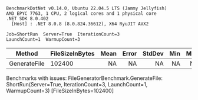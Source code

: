 ```

BenchmarkDotNet v0.14.0, Ubuntu 22.04.5 LTS (Jammy Jellyfish)
AMD EPYC 7763, 1 CPU, 2 logical cores and 1 physical core
.NET SDK 8.0.402
  [Host] : .NET 8.0.8 (8.0.824.36612), X64 RyuJIT AVX2

Job=ShortRun  Server=True  IterationCount=3  
LaunchCount=1  WarmupCount=3  

```
| Method       | FileSizeInBytes | Mean | Error | StdDev | Min | Max | Q1 | Q3 | Median |
|------------- |---------------- |-----:|------:|-------:|----:|----:|---:|---:|-------:|
| GenerateFile | 102400          |   NA |    NA |     NA |  NA |  NA | NA | NA |     NA |

Benchmarks with issues:
  FileGeneratorBenchmark.GenerateFile: ShortRun(Server=True, IterationCount=3, LaunchCount=1, WarmupCount=3) [FileSizeInBytes=102400]
